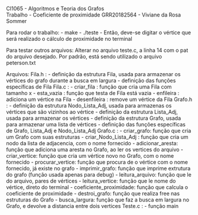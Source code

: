 CI1065 - Algoritmos e Teoria dos Grafos  
Trabalho - Coeficiente de proximidade
GRR20182564 - Viviane da Rosa Sommer

Para rodar o trabalho:
    - make
    - ./teste
    - Então, deve-se digitar o vértice que será realizado o cálculo de proximidade no terminal

Para testar outros arquivos:
    Alterar no arquivo teste.c, a linha 14 com o pat do arquivo desejado.
    Por padrão, está sendo utilizado o arquivo peterson.txt

Arquivos:
    Fila.h : 
        - definição da estrutura Fila, usada para armazenar os vértices do grafo durante a busca em largura
        - definição das funções específicas de Fila
    Fila.c : 
        - criar_fila : função que cria uma Fila com tamanho x
        - esta_vazia : função que testa de Fila está vazia
        - enfileira : adiciona um vértice na Fila
        - desenfileira : remove um vértice da Fila
    Grafo.h :
        - definição da estrutura Nodo_Lista_Adj, usada para armazenas os vértices que são vizinhos ao vértice
        - definição da estrutura Lista_Adj, usada para armazenar os vértices
        - definição da estrutura Grafo, usada para armazenar uma lista de vértices
        - definição das funções específicas de Grafo, Lista_Adj e Nodo_Lista_Adj
    Grafo.c : 
        - criar_grafo: função que cria um Grafo com suas estruturas
        - criar_Nodo_Lista_Adj : função que cria um nodo da lista de adjacencia, com o nome fornecido
        - adicionar_aresta: função que adiciona uma aresta no Grafo, ao ler os vertices do arquivo
        - criar_vertice: função que cria um vértice novo no Grafo, com o nome fornecido
        - procurar_vertice: função que procura de o vértice com o nome fornecido, já existe no grafo
        - imprimir_grafo: função que imprime extrutura do grafo (função usada apenas para debug)
        - leitura_arquivo: função que le do arquivo, pares de vértices
        - leitura_vertice: função que le nome do vértice, direto do terminal
        - coeficiente_proximidade: função que calcula o coeficiente de proximidade
        - destroi_grafo: função que realiza free nas estruturas do Grafo
        - busca_largura: função que faz a busca em largura no Grafo, e devolve a distancia entre dois vertices
    Teste.c :
        - função main
